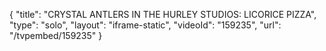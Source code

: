 {
    "title": "CRYSTAL ANTLERS IN THE HURLEY STUDIOS: LICORICE PIZZA",
    "type": "solo",
    "layout": "iframe-static",
    "videoId": "159235",
    "url": "\/tvpembed\/159235"
}